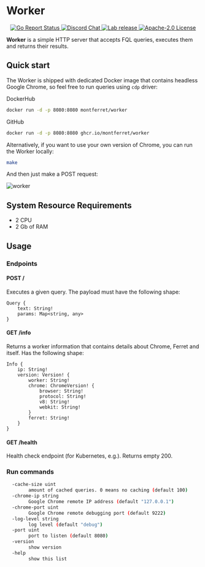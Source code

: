 # Worker

<p align="center">
	<a href="https://goreportcard.com/report/github.com/MontFerret/worker">
		<img alt="Go Report Status" src="https://goreportcard.com/badge/github.com/MontFerret/worker">
	</a>
<!-- 	<a href="https://codecov.io/gh/MontFerret/worker">
		<img alt="Code coverage" src="https://codecov.io/gh/MontFerret/worker/branch/master/graph/badge.svg" />
	</a> -->
	<a href="https://discord.gg/kzet32U">
		<img alt="Discord Chat" src="https://img.shields.io/discord/501533080880676864.svg">
	</a>
	<a href="https://github.com/MontFerret/worker/releases">
		<img alt="Lab release" src="https://img.shields.io/github/release/MontFerret/worker.svg">
	</a>
	<a href="https://opensource.org/licenses/Apache-2.0">
		<img alt="Apache-2.0 License" src="http://img.shields.io/badge/license-Apache-brightgreen.svg">
	</a>
</p>

**Worker** is a simple HTTP server that accepts FQL queries, executes them and returns their results.

## Quick start

The Worker is shipped with dedicated Docker image that contains headless Google Chrome, so feel free to run queries using `cdp` driver:

DockerHub
```sh
docker run -d -p 8080:8080 montferret/worker
```
GitHub
```sh
docker run -d -p 8080:8080 ghcr.io/montferret/worker
```

Alternatively, if you want to use your own version of Chrome, you can run the Worker locally:

```sh
make
```

And then just make a POST request:

![worker](https://raw.githubusercontent.com/MontFerret/worker/master/assets/postman.png)

## System Resource Requirements
- 2 CPU
- 2 Gb of RAM

## Usage

### Endpoints

#### POST /
Executes a given query. The payload must have the following shape:

```
Query {
    text: String!
    params: Map<string, any>
}
```

#### GET /info
Returns a worker information that contains details about Chrome, Ferret and itself. Has the following shape:

```
Info {
    ip: String!
    version: Version! {
        worker: String!
        chrome: ChromeVersion! {
            browser: String!
            protocol: String!
            v8: String!
            webkit: String!
        }
        ferret: String!
    }
}
```


#### GET /health
Health check endpoint (for Kubernetes, e.g.). Returns empty 200.

### Run commands

```bash
  -cache-size uint
        amount of cached queries. 0 means no caching (default 100)
  -chrome-ip string
        Google Chrome remote IP address (default "127.0.0.1")
  -chrome-port uint
        Google Chrome remote debugging port (default 9222)
  -log-level string
        log level (default "debug")
  -port uint
        port to listen (default 8080)
  -version
        show version
  -help
        show this list

```
